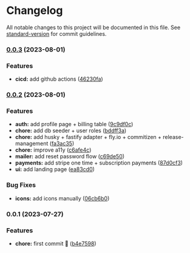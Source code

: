 # Changelog

All notable changes to this project will be documented in this file. See [standard-version](https://github.com/conventional-changelog/standard-version) for commit guidelines.

### [0.0.3](https://github.com/JorgeCoke/super-qwik-template/compare/v0.0.2...v0.0.3) (2023-08-01)


### Features

* **cicd:** add github actions ([46230fa](https://github.com/JorgeCoke/super-qwik-template/commit/46230fa7073e944a35f3e17f56c338c8c48a2c63))

### [0.0.2](https://github.com/JorgeCoke/super-qwik-template/compare/v0.0.1...v0.0.2) (2023-08-01)


### Features

* **auth:** add profile page + billing table ([9c9df0c](https://github.com/JorgeCoke/super-qwik-template/commit/9c9df0ce6b91b7c6c3c3e52c73404f4d7da2d9d6))
* **chore:** add db seeder + user roles ([bddff3a](https://github.com/JorgeCoke/super-qwik-template/commit/bddff3aec32cd046b5bd2f2253eb026f211f4413))
* **chore:** add husky + fastify adapter + fly.io + commitizen + release-management ([fa3ac35](https://github.com/JorgeCoke/super-qwik-template/commit/fa3ac359504fedd6d56d50b53d2be143244d2f84))
* **chore:** improve a11y ([c6afe4c](https://github.com/JorgeCoke/super-qwik-template/commit/c6afe4c06ebeda6a7de010fc54b9ec61cbe4ae9d))
* **mailer:** add reset password flow ([c69de50](https://github.com/JorgeCoke/super-qwik-template/commit/c69de505721de6be93aa3f387c3738e87e0a9cee))
* **payments:** add stripe one time + subscription payments ([87d0cf3](https://github.com/JorgeCoke/super-qwik-template/commit/87d0cf3268a83970794af44f61cf7464edba2a2e))
* **ui:** add landing page ([ea83cd0](https://github.com/JorgeCoke/super-qwik-template/commit/ea83cd05aba19e04f9f4c6975b32f98d2946069e))


### Bug Fixes

* **icons:** add icons manually ([06cb6b0](https://github.com/JorgeCoke/super-qwik-template/commit/06cb6b07dc93e9794a64cfe59b9e73e89a5f7b0c))

### 0.0.1 (2023-07-27)

### Features

- **chore:** first commit 🎉 ([b4e7598](https://github.com/JorgeCoke/qwikly-stack/commit/b4e75982e2c7b3ba20cfbca07c3fc0ed36030719))

